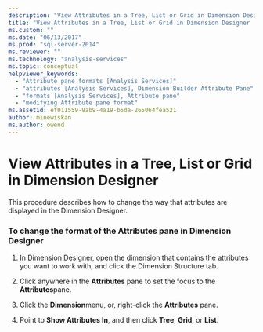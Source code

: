 ```yaml
---
description: "View Attributes in a Tree, List or Grid in Dimension Designer"
title: "View Attributes in a Tree, List or Grid in Dimension Designer | Microsoft Docs"
ms.custom: ""
ms.date: "06/13/2017"
ms.prod: "sql-server-2014"
ms.reviewer: ""
ms.technology: "analysis-services"
ms.topic: conceptual
helpviewer_keywords: 
  - "Attribute pane formats [Analysis Services]"
  - "attributes [Analysis Services], Dimension Builder Attribute Pane"
  - "formats [Analysis Services], Attribute pane"
  - "modifying Attribute pane format"
ms.assetid: ef011559-9ab9-4a19-b5da-265064fea521
author: minewiskan
ms.author: owend
---
```

# View Attributes in a Tree, List or Grid in Dimension Designer
  This procedure describes how to change the way that attributes are displayed in the Dimension Designer.  
  
### To change the format of the Attributes pane in Dimension Designer  
  
1.  In Dimension Designer, open the dimension that contains the attributes you want to work with, and click the Dimension Structure tab.  
  
2.  Click anywhere in the **Attributes** pane to set the focus to the **Attributes**pane.  
  
3.  Click the **Dimension**menu, or, right-click the **Attributes** pane.  
  
4.  Point to **Show Attributes In**, and then click **Tree**, **Grid**, or **List**.  
  
  
